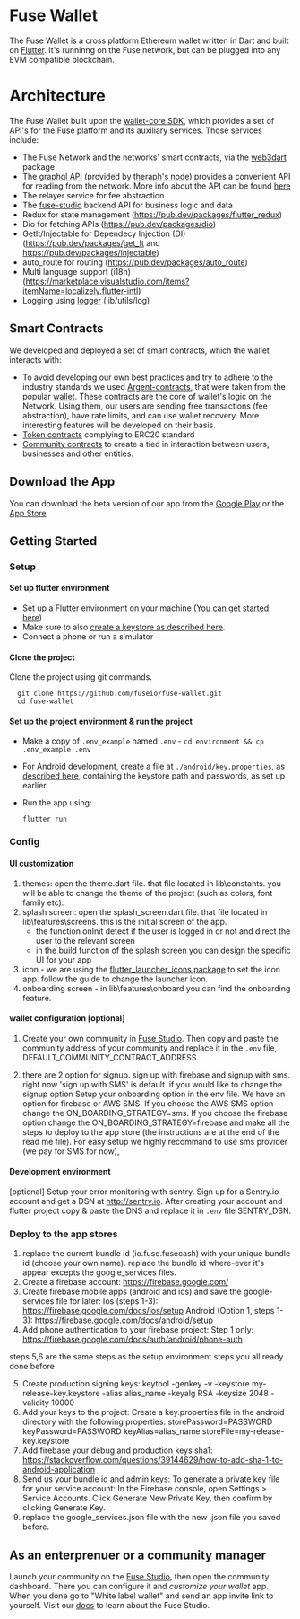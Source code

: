 # Fuse Wallet

The Fuse Wallet is a cross platform Ethereum wallet written in Dart and built on [Flutter](https://flutter.dev/). It's runninng on the Fuse network, but can be plugged into any EVM compatible blockchain.

# Architecture

The Fuse Wallet built upon the [wallet-core SDK](https://github.com/fuseio/wallet_core), which provides a set of API's for the Fuse platform and its auxiliary services. Those services include:
- The Fuse Network and the networks' smart contracts, via the [web3dart](https://github.com/simolus3/web3dart) package
- The [graphql API](https://graph.fuse.io/subgraphs/name/fuseio/fuse/graphql) (provided by [theraph's node](https://thegraph.com/)) provides a convenient API for reading from the network. More info about the API can be found [here](https://github.com/fuseio/fuse-graph)
- The relayer service for fee abstraction
- The [fuse-studio](https://github.com/fuseio/fuse-studio) backend API for business logic and data
- Redux for state management (https://pub.dev/packages/flutter_redux)
- Dio for fetching APIs (https://pub.dev/packages/dio)
- GetIt/Injectable for Dependecy Injection (DI) (https://pub.dev/packages/get_It and https://pub.dev/packages/injectable)
- auto_route for routing (https://pub.dev/packages/auto_route)
- Multi language support (i18n)(https://marketplace.visualstudio.com/items?itemName=localizely.flutter-intl)
- Logging using [logger](https://pub.dev/packages/logger "logger") (lib/utils/log)

## Smart Contracts

We developed and deployed a set of smart contracts, which the wallet interacts with:
- To avoid developing our own best practices and try to adhere to the industry standards we used [Argent-contracts](https://github.com/fuseio/argent-contracts), that were taken from the popular [wallet](https://www.argent.xyz/). These contracts are the core of wallet's logic on the Network. Using them, our users are sending free transactions (fee abstraction), have rate limits, and can use wallet recovery. More interesting features will be developed on their basis.
- [Token contracts](https://github.com/fuseio/fuse-studio/tree/master/contracts/token-factory) complying to ERC20 standard
- [Community contracts](https://github.com/fuseio/fuse-studio/tree/master/contracts/entities) to create a tied in interaction between users, businesses and other entities.

## Download the App

You can download the beta version of our app from the [Google Play](https://play.google.com/store/apps/details?id=io.fuse.fusecash&hl=en) or the [App Store](https://apps.apple.com/us/app/fuse-wallet/id1491783654?ls=1)

## Getting Started

### Setup

#### Set up flutter environment
- Set up a Flutter environment on your machine ([You can get started here](https://flutter.dev/docs/get-started/install)).
- Make sure to also [create a keystore as described here](https://flutter.dev/docs/deployment/android).
- Connect a phone or run a simulator

#### Clone the project
Clone the project using git commands.

      git clone https://github.com/fuseio/fuse-wallet.git
      cd fuse-wallet

#### Set up the project environment & run the project
- Make a copy of `.env_example` named `.env` - `cd environment && cp .env_example .env`
- For Android development, create a file at `./android/key.properties`, [as described here](https://flutter.dev/docs/deployment/android), containing the keystore path and passwords, as set up earlier.
- Run the app using:

      flutter run

### Config
#### UI customization
1. themes:
open the theme.dart file. that file located in lib\constants.
you will be able to change the theme of the project (such as colors, font family etc).
2. splash screen:
open the splash_screen.dart file. that file located in lib\features\screens. this is the initial screen of the app.
    - the function onInit detect if the user is logged in or not and direct the user to the relevant screen
    - in the build function of the splash screen you can design the specific UI for your app
3. icon - we are using the [flutter_launcher_icons package](https://pub.dev/packages/flutter_launcher_icons)  to set the icon app. follow the guide to change the launcher icon.
4. onboarding screen - in lib\features\onboard you can find the onboarding feature.

#### wallet configuration [optional]
1. Create your own community in [Fuse Studio](https://studio.fuse.io/). Then copy and paste the community address of your community and replace it in the `.env` file, DEFAULT_COMMUNITY_CONTRACT_ADDRESS.

2. there are 2 option for signup. sign up with firebase and signup with sms. right now 'sign up with SMS' is default.
if you would like to change the signup option Setup your onboarding option in the env file. We have an option for firebase or AWS SMS. If you choose the AWS SMS option change the ON_BOARDING_STRATEGY=sms. If you choose the firebase option change the ON_BOARDING_STRATEGY=firebase and make all the steps to deploy to the app store (the instructions are at the end of the read me file).
For easy setup we highly recommand to use sms provider (we pay for SMS for now),

#### Development environment
[optional] Setup your error monitoring with sentry.  Sign up for a Sentry.io account and get a DSN at http://sentry.io. After creating your account and flutter project copy & paste the DNS and replace it in `.env` file SENTRY_DSN.

### Deploy to the app stores
1. replace the current bundle id (io.fuse.fusecash) with your unique bundle id (choose your own name). replace the bundle id where-ever it's appear excepts the google_services files.
2. Create a firebase account: https://firebase.google.com/
3. Create firebase mobile apps (android and ios) and save the google-services file for later:
Ios (steps 1-3): https://firebase.google.com/docs/ios/setup
Android (Option 1, steps 1-3): https://firebase.google.com/docs/android/setup
4. Add phone authentication to your firebase project:
Step 1 only: https://firebase.google.com/docs/auth/android/phone-auth

steps 5,6 are the same steps as the setup environment steps you all ready done before

5. Create production signing keys:
keytool -genkey -v -keystore my-release-key.keystore -alias alias_name -keyalg RSA -keysize 2048 -validity 10000
6. Add your keys to the project:
Create a key.properties file in the android directory with the following properties:
storePassword=PASSWORD
keyPassword=PASSWORD
keyAlias=alias_name
storeFile=my-release-key.keystore
7. Add firebase your debug and production keys sha1:
https://stackoverflow.com/questions/39144629/how-to-add-sha-1-to-android-application
8. Send us your bundle id and admin keys:
To generate a private key file for your service account:
In the Firebase console, open Settings > Service Accounts.
Click Generate New Private Key, then confirm by clicking Generate Key.
9. replace the google_services.json file with the new .json file you saved before.



## As an enterprenuer or a community manager
Launch your community on the [Fuse Studio](https://studio.fuse.io/), then open the community dashboard. There you can configure it and *customize your wallet* app. When you done go to "White label wallet" and send an app invite link to yourself. Visit our [docs](https://docs.fuse.io/the-fuse-studio/overview) to learn about the Fuse Studio.
